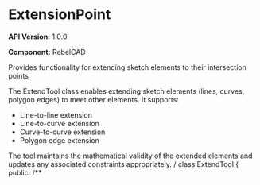 # ExtensionPoint

**API Version:** 1.0.0

**Component:** RebelCAD

Provides functionality for extending sketch elements to their intersection points

The ExtendTool class enables extending sketch elements (lines, curves, polygon edges)
to meet other elements. It supports:
- Line-to-line extension
- Line-to-curve extension
- Curve-to-curve extension
- Polygon edge extension

The tool maintains the mathematical validity of the extended elements and
updates any associated constraints appropriately.
/
class ExtendTool {
public:
    /**

